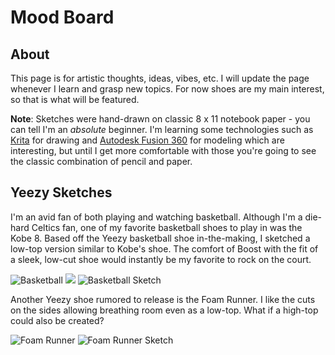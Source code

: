 # Mood Board

## About
This page is for artistic thoughts, ideas, vibes, etc. I will update the page whenever I learn and grasp new topics. For now shoes are my main interest, so that is what
will be featured. 

**Note**: Sketches were hand-drawn on classic 8 x 11 notebook paper - you can tell I'm an _absolute_ beginner. I'm learning some technologies such
as [Krita](https://krita.org/en/) for drawing and [Autodesk Fusion 360](https://www.autodesk.com/products/fusion-360/overview) for modeling which are interesting, but until
I get more comfortable with those you're going to see the classic combination of pencil and paper. 


## Yeezy Sketches

I'm an avid fan of both playing and watching basketball. Although I'm a die-hard Celtics fan, one of my favorite basketball shoes to play in was the Kobe 8.
Based off the Yeezy basketball shoe in-the-making, I sketched a low-top version similar to Kobe's shoe. The comfort of Boost with the fit of a sleek, 
low-cut shoe would instantly be my favorite to rock on the court. 

![Basketball](https://github.com/kulkarohan/kulkarohan.github.io/blob/master/moodboard/images/yeezy_basketball.jpg)
<img src="https://github.com/kulkarohan/kulkarohan.github.io/blob/master/moodboard/images/yeezy_basketball.jpg">
![Basketball Sketch](https://github.com/kulkarohan/kulkarohan.github.io/blob/master/moodboard/images/sketch_yeezy_basketball_low.jpg)


Another Yeezy shoe rumored to release is the Foam Runner. I like the cuts on the sides allowing breathing room even as a low-top. What if a high-top
could also be created?

![Foam Runner](https://github.com/kulkarohan/kulkarohan.github.io/blob/master/moodboard/images/yeezy_foam_runners.jpg)
![Foam Runner Sketch](https://github.com/kulkarohan/kulkarohan.github.io/blob/master/moodboard/images/sketch_yeezy_foam_runners_high.jpg)
